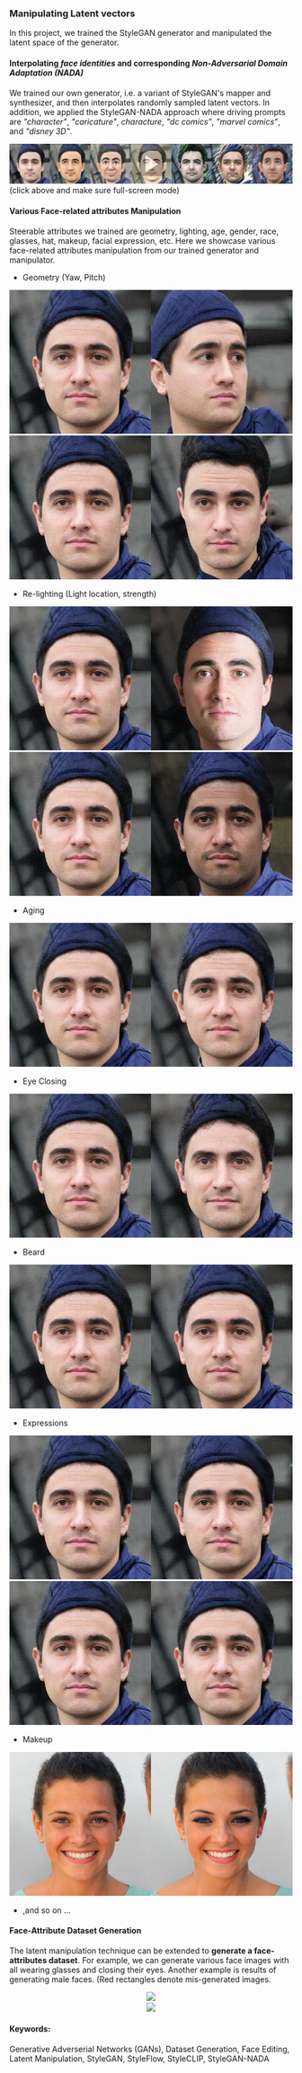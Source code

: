 ### Manipulating Latent vectors

In this project, we trained the StyleGAN generator and manipulated the latent space of the generator.

#### Interpolating *face identities* and corresponding *Non-Adversarial Domain Adaptation (NADA)*
We trained our own generator, i.e. a variant of StyleGAN's mapper and synthesizer, and then interpolates randomly sampled latent vectors. In addition, we applied the StyleGAN-NADA approach where driving prompts are *"character"*, *"caricature"*, *characture*, *"dc comics"*, *"marvel comics"*, and *"disney 3D"*.

[![test0](https://raw.githubusercontent.com/taey16/taey16.github.io/main/assets/stylegan/identity_stylegan_nada_thumb.png)](https://drive.google.com/file/d/1OjoZBTvdC-LYyKCw8IBT60k4ZKAIv2Uc/view?usp=sharing)
(click above and make sure full-screen mode)

#### Various Face-related attributes Manipulation
Steerable attributes we trained are geometry, lighting, age, gender, race, glasses, hat, makeup, facial expression, etc. Here we showcase various face-related attributes manipulation from our trained generator and manipulator.

- Geometry (Yaw, Pitch)

<p align="center">
<img src="https://raw.githubusercontent.com/taey16/taey16.github.io/main/assets/stylegan/yaw.gif" width="512" height="256">
<img src="https://raw.githubusercontent.com/taey16/taey16.github.io/main/assets/stylegan/pitch.gif" width="512" height="256">
</p>

- Re-lighting (Light location, strength)

<p align="center">
<img src="https://raw.githubusercontent.com/taey16/taey16.github.io/main/assets/stylegan/lightlocation.gif" width="512" height="256">
<img src="https://raw.githubusercontent.com/taey16/taey16.github.io/main/assets/stylegan/lightstrength.gif" width="512" height="256">
</p>

- Aging

<p align="center">
<img src="https://raw.githubusercontent.com/taey16/taey16.github.io/main/assets/stylegan/age.gif" width="512" height="256">
</p>

- Eye Closing 

<p align="center">
<img src="https://raw.githubusercontent.com/taey16/taey16.github.io/main/assets/stylegan/closed_eyes.gif" width="512" height="256">
</p>

- Beard

<p align="center">
<img src="https://raw.githubusercontent.com/taey16/taey16.github.io/main/assets/stylegan/beard.gif" width="512" height="256">
</p>

- Expressions

<p align="center">
<img src="https://raw.githubusercontent.com/taey16/taey16.github.io/main/assets/stylegan/smile.gif" width="512" height="256">
<img src="https://raw.githubusercontent.com/taey16/taey16.github.io/main/assets/stylegan/angry.gif" width="512" height="256">
</p>

- Makeup

<p align="center">
<img src="https://raw.githubusercontent.com/taey16/taey16.github.io/main/assets/stylegan/makeup.png" width="512" height="256">
</p>

- ,and so on ...

#### Face-Attribute Dataset Generation
The latent manipulation technique can be extended to **generate a face-attributes dataset**. For example, we can generate various face images with all wearing glasses and closing their eyes. Another example is results of generating male faces. (Red rectangles denote mis-generated images.

<p align="center">
<img src="https://raw.githubusercontent.com/taey16/taey16.github.io/main/assets/stylegan/glasses_closed_eyes.png">
<br>
<img src="https://raw.githubusercontent.com/taey16/taey16.github.io/main/assets/stylegan/male_only.png">
</p>

#### Keywords:
Generative Adverserial Networks (GANs), Dataset Generation, Face Editing, Latent Manipulation, StyleGAN, StyleFlow, StyleCLIP, StyleGAN-NADA
